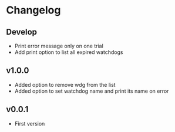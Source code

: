 # Changelog

## Develop

- Print error message only on one trial
- Add print option to list all expired watchdogs

## v1.0.0

- Added option to remove wdg from the list
- Added option to set watchdog name and print its name on error

## v0.0.1

- First version
